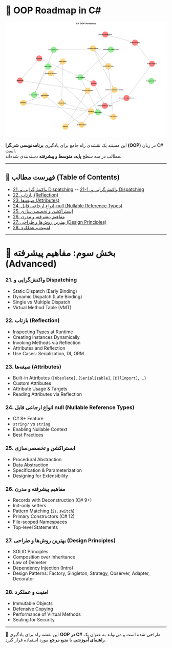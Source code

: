 ﻿# 🚀 OOP Roadmap in C#

![](../OOP_Roadmap.jpg)

این مستند یک نقشه‌ی راه جامع برای یادگیری **برنامه‌نویسی شی‌گرا (OOP)** در زبان C# است.  
مطالب در سه سطح **پایه، متوسط و پیشرفته** دسته‌بندی شده‌اند.

---

## 📑 فهرست مطالب (Table of Contents)


- [21. واکنش‌گرایی و Dispatching](#21-واکنشگرایی-و-dispatching)
-- [21-1. واکنش‌گرایی و Dispatching](#21-واکنشگرایی-و-dispatching)
- [22. بازتاب (Reflection)](#22-بازتاب-reflection)
- [23. صیغه‌ها (Attributes)](#23-صیغهها-attributes)
- [24. انواع ارجاعی قابل-null (Nullable Reference Types)](#24-انواع-ارجاعی-قابل-null-nullable-reference-types)
- [25. ابستراکشن و تخصصی‌سازی](#25-ابستراکشن-و-تخصصیسازی)
- [26. مفاهیم پیشرفته و مدرن](#26-مفاهیم-پیشرفته-و-مدرن)
- [27. بهترین روش‌ها و طراحی (Design Principles)](#27-بهترین-روشها-و-طراحی-design-principles)
- [28. امنیت و عملکرد](#28-امنیت-و-عملکرد)

---



# 🔴 بخش سوم: مفاهیم پیشرفته (Advanced)

### 21. واکنش‌گرایی و Dispatching
- Static Dispatch (Early Binding)  
- Dynamic Dispatch (Late Binding)  
- Single vs Multiple Dispatch  
- Virtual Method Table (VMT)  

### 22. بازتاب (Reflection)
- Inspecting Types at Runtime  
- Creating Instances Dynamically  
- Invoking Methods via Reflection  
- Attributes and Reflection  
- Use Cases: Serialization, DI, ORM  

### 23. صیغه‌ها (Attributes)
- Built-in Attributes (`[Obsolete]`, `[Serializable]`, `[DllImport]`, …)  
- Custom Attributes  
- Attribute Usage & Targets  
- Reading Attributes via Reflection  

### 24. انواع ارجاعی قابل null (Nullable Reference Types)
- C# 8+ Feature  
- `string?` vs `string`  
- Enabling Nullable Context  
- Best Practices  

### 25. ابستراکشن و تخصصی‌سازی
- Procedural Abstraction  
- Data Abstraction  
- Specification & Parameterization  
- Designing for Extensibility  

### 26. مفاهیم پیشرفته و مدرن
- Records with Deconstruction (C# 9+)  
- Init-only setters  
- Pattern Matching (`is`, `switch`)  
- Primary Constructors (C# 12)  
- File-scoped Namespaces  
- Top-level Statements  

### 27. بهترین روش‌ها و طراحی (Design Principles)
- SOLID Principles  
- Composition over Inheritance  
- Law of Demeter  
- Dependency Injection (Intro)  
- Design Patterns: Factory, Singleton, Strategy, Observer, Adapter, Decorator  

### 28. امنیت و عملکرد
- Immutable Objects  
- Defensive Copying  
- Performance of Virtual Methods  
- Sealing for Security  

---

📌 این نقشه راه برای یادگیری **OOP در C#** طراحی شده است و می‌تواند به عنوان یک **راهنمای آموزشی** یا **منبع مرجع** مورد استفاده قرار گیرد.
